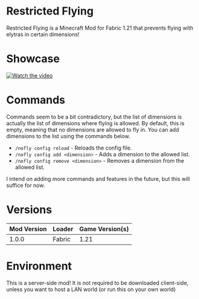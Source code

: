 # Restricted Flying
Restricted Flying is a Minecraft Mod for Fabric 1.21 that prevents flying with elytras in certain dimensions!

# Showcase
[![Watch the video](https://img.youtube.com/vi/gNEDActiWOg/maxresdefault.jpg)](https://www.youtube.com/watch?v=gNEDActiWOg)

# Commands
Commands seem to be a bit contradictory, but the list of dimensions is actually the list of dimensions where flying is allowed. By default, this is empty, meaning that no dimensions are allowed to fly in. You can add dimensions to the list using the commands below.

- `/nofly config reload` - Reloads the config file.
- `/nofly config add <dimension>` - Adds a dimension to the allowed list.
- `/nofly config remove <dimension>` - Removes a dimension from the allowed list.

I intend on adding more commands and features in the future, but this will suffice for now.

# Versions
| Mod Version | Loader | Game Version(s) |
|-------------|--------|-----------------|
| 1.0.0       | Fabric | 1.21            |

# Environment
This is a server-side mod! It is not required to be downloaded client-side, unless you want to host a LAN world (or run this on your own world)